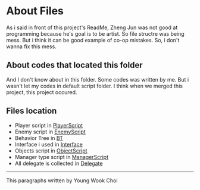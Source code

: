 # About Files
As i said in front of this project's ReadMe, Zheng Jun was not good at programming because he's goal is to be artist. So file structre was being mess.
But i think it can be good example of co-op mistakes. So, i don't wanna fix this mess.

## About codes that located this folder
And I don't know about in this folder. 
Some codes was written by me. But i wasn't let my codes in default script folder. 
I think when we merged this project, this project occured.

## Files location

- Player script in [PlayerScript](https://github.com/B477042/TeamProject_2021/tree/main/TeamProject/Assets/Script/PlayerScript)
- Enemy script in [EnemyScript](https://github.com/B477042/TeamProject_2021/tree/main/TeamProject/Assets/Script/EnemyScript)
 - Behavior Tree in [BT](https://github.com/B477042/TeamProject_2021/tree/main/TeamProject/Assets/Script/EnemyScript/BT)
- Interface i used in [Interface](https://github.com/B477042/TeamProject_2021/tree/main/TeamProject/Assets/Script/Interface)
- Objects script in [ObjectScript](https://github.com/B477042/TeamProject_2021/tree/main/TeamProject/Assets/Script/ObjectScript)
- Manager type script in [ManagerScript](https://github.com/B477042/TeamProject_2021/tree/main/TeamProject/Assets/Script/ManagerScript)
- All delegate is collected in [Delegate](https://github.com/B477042/TeamProject_2021/tree/main/TeamProject/Assets/Script/Delegate)



---
This paragraphs written by Young Wook Choi
